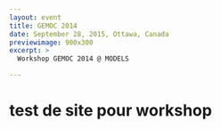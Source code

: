 ```yaml
---
layout: event
title: GEMOC 2014
date: September 28, 2015, Ottawa, Canada
previewimage: 900x300
excerpt: >
  Workshop GEMOC 2014 @ MODELS

---
```



# test de site pour workshop
